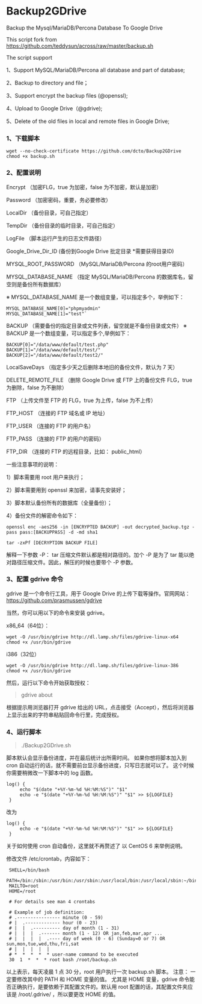 # Backup2GDrive
Backup the Mysql/MariaDB/Percona Database To Google Drive

This script fork from https://github.com/teddysun/across/raw/master/backup.sh

The script support

1、Support MySQL/MariaDB/Percona all database and part of database;

2、Backup to directory and file；

3、Support encrypt the backup files (@openssl);

4、Upload to Google Drive（@gdrive);

5、Delete of the old files in local and remote files in Google Drive;


### 1、下载脚本
````
wget --no-check-certificate https://github.com/dcto/Backup2GDrive
chmod +x backup.sh
````


### 2、配置说明

Encrypt （加密FLG，true 为加密，false 为不加密，默认是加密）

Password （加密密码，重要，务必要修改）

LocalDir （备份目录，可自己指定）

TempDir （备份目录的临时目录，可自己指定）

LogFile （脚本运行产生的日志文件路径）

Google_Drive_Dir_ID (备份到Google Drive 批定目录 *需要获得目录ID)

MYSQL_ROOT_PASSWORD （MySQL/MariaDB/Percona 的root用户密码）

MYSQL_DATABASE_NAME （指定 MySQL/MariaDB/Percona 的数据库名，留空则是备份所有数据库）

※ MYSQL_DATABASE_NAME 是一个数组变量，可以指定多个，举例如下：

````
MYSQL_DATABASE_NAME[0]="phpmyadmin"
MYSQL_DATABASE_NAME[1]="test"`
````

BACKUP （需要备份的指定目录或文件列表，留空就是不备份目录或文件）
※ BACKUP 是一个数组变量，可以指定多个,举例如下：

````
BACKUP[0]="/data/www/default/test.php"
BACKUP[1]="/data/www/default/test/"
BACKUP[2]="/data/www/default/test2/"
````

LocalSaveDays （指定多少天之后删除本地旧的备份文件，默认为 7 天）

DELETE_REMOTE_FILE （删除 Google Drive 或 FTP 上的备份文件 FLG，true 为删除，false 为不删除）

FTP （上传文件至 FTP 的 FLG，true 为上传，false 为不上传）

FTP_HOST （连接的 FTP 域名或 IP 地址）

FTP_USER （连接的 FTP 的用户名）

FTP_PASS （连接的 FTP 的用户的密码）

FTP_DIR （连接的 FTP 的远程目录，比如： public_html）

一些注意事项的说明：

1）脚本需要用 root 用户来执行；

2）脚本需要用到 openssl 来加密，请事先安装好；

3）脚本默认备份所有的数据库（全量备份）；

4）备份文件的解密命令如下：
````
openssl enc -aes256 -in [ENCRYPTED BACKUP] -out decrypted_backup.tgz -pass pass:[BACKUPPASS] -d -md sha1

tar -zxPf [DECRYPTION BACKUP FILE]
````

解释一下参数 -P：
tar 压缩文件默认都是相对路径的。加个 -P 是为了 tar 能以绝对路径压缩文件。因此，解压的时候也要带个 -P 参数。

### 3、配置 gdrive 命令

gdrive 是一个命令行工具，用于 Google Drive 的上传下载等操作。官网网站：
https://github.com/prasmussen/gdrive

当然，你可以用以下的命令来安装 gdrive。

x86_64（64位）：
````
wget -O /usr/bin/gdrive http://dl.lamp.sh/files/gdrive-linux-x64
chmod +x /usr/bin/gdrive
````
 i386（32位）
```` 
wget -O /usr/bin/gdrive http://dl.lamp.sh/files/gdrive-linux-386
chmod +x /usr/bin/gdrive
````  

然后，运行以下命令开始获取授权：
>gdrive about

根据提示用浏览器打开 gdrive 给出的 URL，点击接受（Accept），然后将浏览器上显示出来的字符串粘贴回命令行里，完成授权。

### 4、运行脚本
>./Backup2GDrive.sh

脚本默认会显示备份进度，并在最后统计出所需时间。
如果你想将脚本加入到 cron 自动运行的话，就不需要前台显示备份进度，只写日志就可以了。
这个时候你需要稍微改一下脚本中的 log 函数。
````
log() {
     echo "$(date "+%Y-%m-%d %H:%M:%S")" "$1"
     echo -e "$(date "+%Y-%m-%d %H:%M:%S")" "$1" >> ${LOGFILE}
 }
 ````
改为
````
log() {
     echo -e "$(date "+%Y-%m-%d %H:%M:%S")" "$1" >> ${LOGFILE}
 }
  ````
 
关于如何使用 cron 自动备份，这里就不再赘述了 以 CentOS 6 来举例说明。

修改文件 /etc/crontab，内容如下：


````
 SHELL=/bin/bash
 PATH=/bin:/sbin:/usr/bin:/usr/sbin:/usr/local/bin:/usr/local/sbin:~/bin
 MAILTO=root
 HOME=/root
 
 # For details see man 4 crontabs
 
 # Example of job definition:
 # .---------------- minute (0 - 59)
 # |  .------------- hour (0 - 23)
 # |  |  .---------- day of month (1 - 31)
 # |  |  |  .------- month (1 - 12) OR jan,feb,mar,apr ...
 # |  |  |  |  .---- day of week (0 - 6) (Sunday=0 or 7) OR sun,mon,tue,wed,thu,fri,sat
 # |  |  |  |  |
 # *  *  *  *  * user-name command to be executed
 30  1  *  *  * root bash /root/backup.sh
 ````
 
 以上表示，每天凌晨 1 点 30 分，root 用户执行一次 backup.sh 脚本。
 注意：
 一定要修改其中的 PATH 和 HOME 变量的值。
 尤其是 HOME 变量，gdrive 命令能否正确执行，是要依赖于其配置文件的。默认用 root 配置的话，其配置文件夹应该是 /root/.gdrive/ ，所以要更改 HOME 的值。
